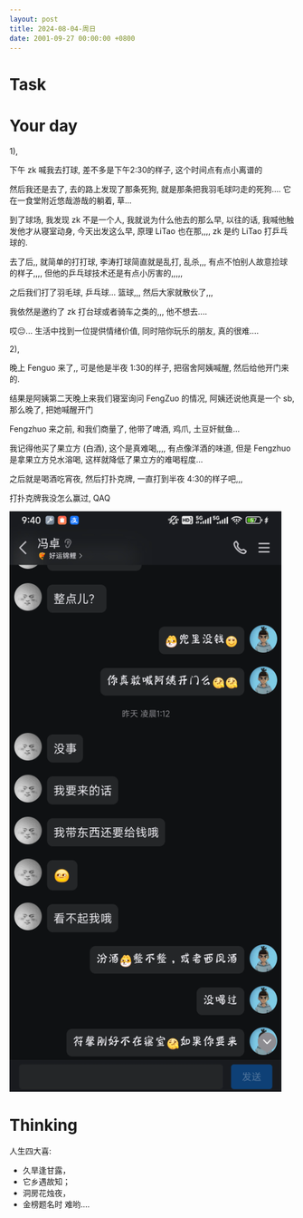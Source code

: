 ```yaml
---
layout: post
title: 2024-08-04-周日
date: 2001-09-27 00:00:00 +0800
---
```



# Task



# Your day

1), 

下午 zk 喊我去打球, 差不多是下午2:30的样子, 这个时间点有点小离谱的

然后我还是去了, 去的路上发现了那条死狗, 就是那条把我羽毛球叼走的死狗.... 它在一食堂附近悠哉游哉的躺着, 草...

到了球场, 我发现 zk 不是一个人, 我就说为什么他去的那么早, 以往的话, 我喊他触发他才从寝室动身, 今天出发这么早, 原理 LiTao 也在那,,,, zk 是约 LiTao 打乒乓球的.

去了后,, 就简单的打打球, 李涛打球简直就是乱打, 乱杀,,, 有点不怕别人故意捡球的样子,,,, 但他的乒乓球技术还是有点小厉害的,,,,,

之后我们打了羽毛球, 乒乓球... 篮球,,, 然后大家就散伙了,,,

我依然是邀约了 zk 打台球或者骑车之类的,,, 他不想去....

哎😔... 生活中找到一位提供情绪价值, 同时陪你玩乐的朋友, 真的很难....

2),

晚上 Fenguo 来了,, 可是他是半夜 1:30的样子, 把宿舍阿姨喊醒, 然后给他开门来的.

结果是阿姨第二天晚上来我们寝室询问 FengZuo 的情况, 阿姨还说他真是一个 sb, 那么晚了, 把她喊醒开门

Fengzhuo 来之前, 和我们商量了, 他带了啤酒, 鸡爪, 土豆奸鱿鱼...

我记得他买了果立方 (白酒), 这个是真难喝,,,, 有点像洋酒的味道, 但是 Fengzhuo 是拿果立方兑水溶喝, 这样就降低了果立方的难喝程度...

之后就是喝酒吃宵夜, 然后打扑克牌, 一直打到半夜 4:30的样子吧,,,

打扑克牌我没怎么赢过, QAQ

![](https://raw.githubusercontent.com/i1oveyou/2024-year/master/_posts/img/image-20240806094131402.png)

# Thinking



人生四大喜:

- 久旱逢甘露，
- 它乡遇故知；
- 洞房花烛夜，
- 金榜题名时
难哟....